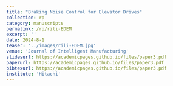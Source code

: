 ```yaml
---
title: "Braking Noise Control for Elevator Drives"
collection: rp
category: manuscripts
permalink: /rp/rili-EDEM
excerpt: ''
date: 2024-8-1
teaser: '../images/rili-EDEM.jpg'
venue: 'Journal of Intelligent Manufacturing'
slidesurl: https://academicpages.github.io/files/paper3.pdf
paperurl: https://academicpages.github.io/files/paper3.pdf
bibtexurl: https://academicpages.github.io/files/paper3.pdf
institute: 'Hitachi'
---
```

